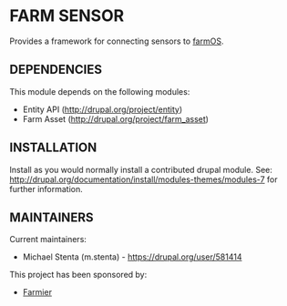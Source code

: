 FARM SENSOR
===========

Provides a framework for connecting sensors to [farmOS](http://drupal.org/project/farm).

DEPENDENCIES
------------

This module depends on the following modules:

 * Entity API (http://drupal.org/project/entity)
 * Farm Asset (http://drupal.org/project/farm_asset)

INSTALLATION
------------

Install as you would normally install a contributed drupal module. See:
http://drupal.org/documentation/install/modules-themes/modules-7 for further
information.

MAINTAINERS
-----------

Current maintainers:
 * Michael Stenta (m.stenta) - https://drupal.org/user/581414

This project has been sponsored by:
 * [Farmier](http://farmier.com)
